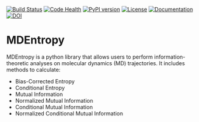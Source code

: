 [![Build Status](https://travis-ci.org/msmbuilder/mdentropy.svg?branch=master)](https://travis-ci.org/msmbuilder/mdentropy)
[![Code Health](https://landscape.io/github/msmbuilder/mdentropy/master/landscape.svg?style=flat)](https://landscape.io/github/msmbuilder/mdentropy/master)
[![PyPI version](https://badge.fury.io/py/mdentropy.svg)](http://badge.fury.io/py/mdentropy)
[![License](https://img.shields.io/badge/license-MIT-red.svg?style=flat)](https://opensource.org/licenses/MIT)
[![Documentation](https://img.shields.io/badge/docs-latest-blue.svg?style=flat)](http://msmbuilder.org/mdentropy/)
 [![DOI](https://zenodo.org/badge/doi/10.5281/zenodo.18859.svg)](http://dx.doi.org/10.5281/zenodo.18859)

MDEntropy
=========

MDEntropy is a python library that allows users to perform information-theoretic
analyses on molecular dynamics (MD) trajectories. It includes methods to
calculate:

+ Bias-Corrected Entropy
+ Conditional Entropy
+ Mutual Information
+ Normalized Mutual Information
+ Conditional Mutual Information
+ Normalized Conditional Mutual Information
